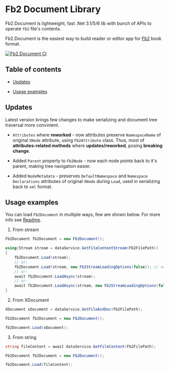 # Fb2 Document Library

Fb2.Document is lightweight, fast .Net 3.1/5/6 lib with bunch of APIs to operate `fb2` file's contents.

Fb2.Document is the easiest way to build reader or editor app for [Fb2](https://en.wikipedia.org/wiki/FictionBook) book format.  

[![Fb2.Document CI](https://github.com/Overrided/Fb2.Document/actions/workflows/ci_build.yml/badge.svg)](https://github.com/Overrided/Fb2.Document/actions/workflows/ci_build.yml)

## Table of contents

* [Updates](#updates)

* [Usage examples](#Usage_examples)

## Updates

Latest version brings few changes to make serializing and document tree traversal more convinient.

* `Attributes` where **reworked** - now attributes preserve `NamespaceName` of original `XNode` attribute, using `Fb2Attribute` class. Thus, most of **attributes-related methods** where **updates/reworked**, posing **breaking change**. 

* Added `Parent` property to `Fb2Node` - now each node points back to it's parent, making tree navigation easier.

* Added `NodeMetadata` - preserves `DefaultNamespace` and `Namespace Declarations` attributes of original `XNode` during `Load`, used in serializing back to `xml` format.

## Usage examples

You can load `Fb2Document` in multiple ways, few are shown below. For more info see [Readme](https://github.com/Overrided/Fb2.Document).

1) From stream

```csharp
Fb2Document fb2Document = new Fb2Document();

using(Stream stream = dataService.GetFileContentStream(Fb2FilePath))
{
    fb2Document.Load(stream);
    // or:
    fb2Document.Load(stream, new Fb2StreamLoadingOptions(false)); // some options
    // or:
    await fb2Document.LoadAsync(stream);
    // or:
    await fb2Document.LoadAsync(stream, new Fb2StreamLoadingOptions(false)); // options
}
```

2) From XDocument

```csharp
XDocument xDocument = dataService.GetFileAsXDoc(Fb2FilePath);

Fb2Document fb2Document = new Fb2Document();

fb2Document.Load(xDocument);
```

3) From string

```csharp
string fileContent = await dataService.GetFileContent(Fb2FilePath);

Fb2Document fb2Document = new Fb2Document();

fb2Document.Load(fileContent);
```
